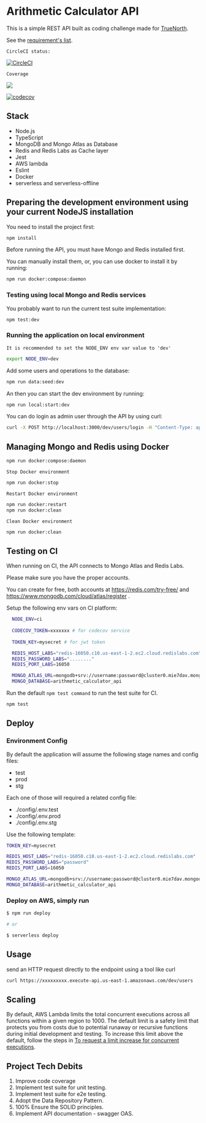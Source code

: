 
# Arithmetic Calculator API

This is a simple REST API built as coding challenge made for [TrueNorth](https://www.truenorth.co/).

See the [requirement's list](./TrueNorth_LoanPro_Coding_Challenge.pdf).

`CircleCI status:`

[![CircleCI](https://dl.circleci.com/status-badge/img/gh/web2solutions/arithmetic-calculator-api/tree/main.svg?style=svg)](https://dl.circleci.com/status-badge/redirect/gh/web2solutions/arithmetic-calculator-api/tree/main)

`Coverage`

<a href="https://codecov.io/gh/web2solutions/arithmetic-calculator-api" > 
 <img src="https://codecov.io/gh/web2solutions/arithmetic-calculator-api/branch/main/graph/badge.svg?token=MC5LUHIUGS"/> 
 </a>

[![codecov](https://codecov.io/gh/web2solutions/arithmetic-calculator-api/branch/main/graphs/sunburst.svg?token=MC5LUHIUGS)](https://codecov.io/web2solutions/arithmetic-calculator-api)



## Stack

* Node.js
* TypeScript
* MongoDB and Mongo Atlas as Database
* Redis and Redis Labs as Cache layer
* Jest
* AWS lambda
* Eslint
* Docker
* serverless and serverless-offline

## Preparing the development environment using your current NodeJS installation

You need to install the project first:

```bash
npm install
```

Before running the API, you must have Mongo and Redis installed first.

You can manually install them, or, you can use docker to install it by running:

```bash
npm run docker:compose:daemon
```

### Testing using local Mongo and Redis services

You probably want to run the current test suite implementation:

```bash
npm test:dev 
```

### Running the application on local environment

`It is recommended to set the NODE_ENV env var value to 'dev'`

```bash
export NODE_ENV=dev
```

Add some users and operations to the database:

```bash
npm run data:seed:dev
```

An then you can start the dev environment by running:

```bash
npm run local:start:dev
```

You can do login as admin user through the API by using curl:

```bash
curl -X POST http://localhost:3000/dev/users/login -H "Content-Type: application/json" -d '{"username": "admin@admin.com", "password": "123456"}'  
```

## Managing Mongo and Redis using Docker

```bash
npm run docker:compose:daemon
```

`Stop Docker environment`

```bash
npm run docker:stop
```

`Restart Docker environment`

```bash
npm run docker:restart
npm run docker:clean
```

`Clean Docker environment`

```bash
npm run docker:clean
```

## Testing on CI

When running on CI, the API connects to Mongo Atlas and Redis Labs.

Please make sure you have the proper accounts.

You can create for free, both accounts at https://redis.com/try-free/ and https://www.mongodb.com/cloud/atlas/register .

Setup the following env vars on CI platform:

```bash
  NODE_ENV=ci
  
  CODECOV_TOKEN=xxxxxxx # for codecov service
  
  TOKEN_KEY=mysecret # for jwt token

  REDIS_HOST_LABS="redis-16050.c10.us-east-1-2.ec2.cloud.redislabs.com"
  REDIS_PASSWORD_LABS="........"
  REDIS_PORT_LABS=16050

  MONGO_ATLAS_URL=mongodb+srv://username:password@cluster0.mie7dav.mongodb.net/?retryWrites=true&w=majority
  MONGO_DATABASE=arithmetic_calculator_api
```

Run the default `npm test command` to run the test suite for CI.

```bash
npm test
```

## Deploy

### Environment Config

By default the application will assume the following stage names and config files:

* test
* prod
* stg

Each one of those will required a related config file:

* ./config/.env.test
* ./config/.env.prod
* ./config/.env.stg

Use the following template:

```bash
TOKEN_KEY=mysecret

REDIS_HOST_LABS="redis-16050.c10.us-east-1-2.ec2.cloud.redislabs.com"
REDIS_PASSWORD_LABS="password"
REDIS_PORT_LABS=16050

MONGO_ATLAS_URL=mongodb+srv://username:password@cluster0.mie7dav.mongodb.net/?retryWrites=true&w=majority
MONGO_DATABASE=arithmetic_calculator_api
```

### Deploy on AWS, simply run

```bash
$ npm run deploy

# or

$ serverless deploy
```

## Usage

send an HTTP request directly to the endpoint using a tool like curl

```bash
curl https://xxxxxxxxx.execute-api.us-east-1.amazonaws.com/dev/users
```

## Scaling

By default, AWS Lambda limits the total concurrent executions across all functions within a given region to 1000. The default limit is a safety limit that protects you from costs due to potential runaway or recursive functions during initial development and testing. To increase this limit above the default, follow the steps in [To request a limit increase for concurrent executions](http://docs.aws.amazon.com/lambda/latest/dg/concurrent-executions.html#increase-concurrent-executions-limit).

## Project Tech Debits

1. Improve code coverage
2. Implement test suite for unit testing.
3. Implement test suite for e2e testing.
4. Adopt the Data Repository Pattern.
5. 100% Ensure the SOLID principles.
6. Implement API documentation - swagger OAS.
